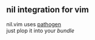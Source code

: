 ## nil integration for vim

nil.vim uses [pathogen](https://github.com/tpope/vim-pathogen)  
just plop it into your _bundle_

